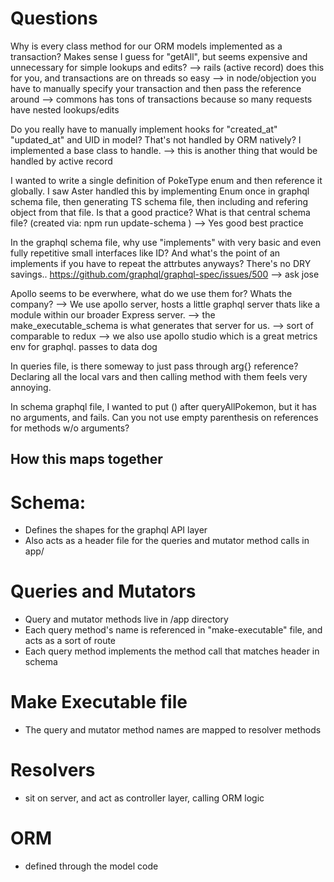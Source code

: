 # Questions

Why is every class method for our ORM models implemented as a transaction? Makes sense I guess for "getAll", but seems expensive and unnecessary for simple lookups and edits?
--> rails (active record) does this for you, and transactions are on threads so easy
--> in node/objection you have to manually specify your transaction and then pass the reference around
--> commons has tons of transactions because so many requests have nested lookups/edits

Do you really have to manually implement hooks for "created_at" "updated_at" and UID in model?
That's not handled by ORM natively? I implemented a base class to handle.
--> this is another thing that would be handled by active record

I wanted to write a single definition of PokeType enum and then reference it globally.
I saw Aster handled this by implementing Enum once in graphql schema file, then generating TS schema file, then including and refering object from that file. Is that a good practice? What is that central schema file?
(created via: npm run update-schema )
--> Yes good best practice

In the graphql schema file, why use "implements" with very basic and even fully repetitive small interfaces like ID?
And what's the point of an implements if you have to repeat the attrbutes anyways? There's no DRY savings..
https://github.com/graphql/graphql-spec/issues/500
--> ask jose

Apollo seems to be everwhere, what do we use them for? Whats the company?
--> We use apollo server, hosts a little graphql server thats like a module within our broader Express server.
--> the make_executable_schema is what generates that server for us.
--> sort of comparable to redux
--> we also use apollo studio which is a great metrics env for graphql. passes to data dog

In queries file, is there someway to just pass through arg{} reference? Declaring all the local vars and then calling method with them feels very annoying.

In schema graphql file, I wanted to put () after queryAllPokemon, but it has no arguments, and fails.
Can you not use empty parenthesis on references for methods w/o arguments?

## How this maps together

# Schema:

- Defines the shapes for the graphql API layer
- Also acts as a header file for the queries and mutator method calls in app/

# Queries and Mutators

- Query and mutator methods live in /app directory
- Each query method's name is referenced in "make-executable" file, and acts as a sort of route
- Each query method implements the method call that matches header in schema

# Make Executable file

- The query and mutator method names are mapped to resolver methods

# Resolvers

- sit on server, and act as controller layer, calling ORM logic

# ORM

- defined through the model code
